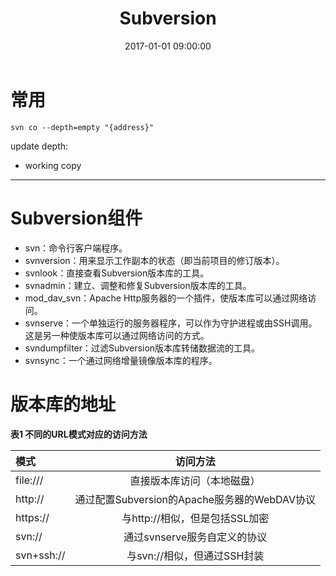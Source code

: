 ﻿---
title: Subversion
date: 2017-01-01 09:00:00
tags: [工具]
---

# 常用

`svn co --depth=empty "{address}"`

update depth:

- working copy

---
# Subversion组件
- svn：命令行客户端程序。
- svnversion：用来显示工作副本的状态（即当前项目的修订版本）。
- svnlook：直接查看Subversion版本库的工具。
- svnadmin：建立、调整和修复Subversion版本库的工具。
- mod_dav_svn：Apache Http服务器的一个插件，使版本库可以通过网络访问。
- svnserve：一个单独运行的服务器程序，可以作为守护进程或由SSH调用。这是另一种使版本库可以通过网络访问的方式。
- svndumpfilter：过滤Subversion版本库转储数据流的工具。
- svnsync：一个通过网络增量镜像版本库的程序。

# 版本库的地址

**表1 不同的URL模式对应的访问方法**

|模式      |访问方法                                    |
|:---------|:------------------------------------------:|
|file:///  |直接版本库访问（本地磁盘）                  |
|http://   |通过配置Subversion的Apache服务器的WebDAV协议|
|https://  |与http://相似，但是包括SSL加密              |
|svn://    |通过svnserve服务自定义的协议                |
|svn+ssh://|与svn://相似，但通过SSH封装                 |
